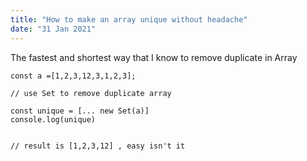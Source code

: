 ```yaml
---
title: "How to make an array unique without headache"
date: "31 Jan 2021"
---
```

The fastest and shortest way that I know to remove duplicate in Array 


```
const a =[1,2,3,12,3,1,2,3];

// use Set to remove duplicate array

const unique = [... new Set(a)]
console.log(unique)


// result is [1,2,3,12] , easy isn't it 
```
